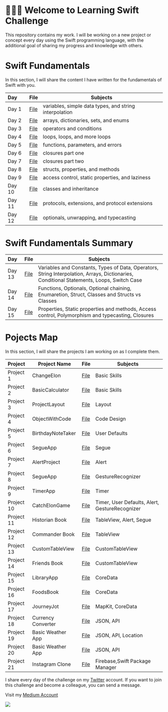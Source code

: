  <!--
# Current Challenge 1/100 - 29.09.2023
-->
# 👨🏻‍💻 Welcome to Learning Swift Challenge 

This repository contains my work. I will be working on a new project or concept every day using the Swift programming language, with the additional goal of sharing my progress and knowledge with others.


# Swift Fundamentals
In this section, I will share the content I have written for the fundamentals of Swift with you.
 
| Day   | File                               | Subjects                                              |
|:------|------------------------------------|-------------------------------------------------------|
| Day 1 | [File](https://tls.tc/VlfCm)       | variables, simple data types, and string interpolation| 
| Day 2 | [File](https://tls.tc/k7S9t)       | arrays, dictionaries, sets, and enums                 |
| Day 3 | [File](https://tls.tc/RbjNc)       | operators and conditions                              |
| Day 4 | [File](https://tls.tc/gCYhF)       | loops, loops, and more loops                          |
| Day 5 | [File](https://tls.tc/lm7Rz)       | functions, parameters, and errors                     |
| Day 6 | [File](https://tls.tc/a472B)       | closures part one                                     |
| Day 7 | [File](https://tls.tc/lIOgf)       | closures part two                                     |
| Day 8 | [File](https://tls.tc/NVeN2)       | structs, properties, and methods                      |
| Day 9 | [File](https://tls.tc/AEoid)       |  access control, static properties, and laziness      |
| Day 10| [File](https://tls.tc/9n5Y7)       |  classes and inheritance                              |
| Day 11| [File](https://tls.tc/y3eFb)       |  protocols, extensions, and protocol extensions       |
| Day 12| [File](https://tls.tc/U6ooT)       |  optionals, unwrapping, and typecasting               |


# Swift Fundamentals Summary 

| Day      | File                               | Subjects                                              |
|:---------|------------------------------------|----------------------------------------------------------------------------------------------------|
| Day 13   | [File](https://tls.tc/VTK68)       | Variables and Constants, Types of Data, Operators, String Interpolation, Arrays, Dictionaries, Conditional Statements, Loops, Switch Case|
| Day 14   | [File](https://tls.tc/aZIOo)       | Functions, Optionals, Optional chaining, Enumaretion, Struct, Classes and Structs vs Classes                      |
| Day 15   | [File](https://tls.tc/pviai)       | Properties, Static properties and methods, Access control, Polymorphism and typecasting, Closures                 |







# Pojects Map
In this section, I will share the projects I am working on as I complete them.

| Project   | Project Name       | File                                                                                                      | Subjects     |  
|:----------|--------------------|-----------------------------------------------------------------------------------------------------------|--------------|
| Project 1 | ChangeElon         | [File](https://github.com/ahmettunahanbekdas/100DaysOfSwift/tree/main/Project%202-%20ChangeElon)          | Basic Skills |
| Project 2 | BasicCalculator    | [File](https://github.com/ahmettunahanbekdas/100DaysOfSwift/tree/main/Project%201-%20Calculator)          | Basic Skills |
| Project 3 | ProjectLayout      | [File](https://github.com/ahmettunahanbekdas/100DaysOfSwift/tree/main/Project%203-%20ProjectLayout)       | Layout       |
| Project 4 | ObjectWithCode     | [File](https://github.com/ahmettunahanbekdas/100DaysOfSwift/tree/main/Project%204-%20ObjectWithCode)      | Code Design  |
| Project 5 | BirthdayNoteTaker  | [File](https://github.com/ahmettunahanbekdas/100DaysOfSwift/tree/main/Project%205-%20BirthdayNoteTaker)   | User Defaults|
| Project 6 | SegueApp           | [File](https://github.com/ahmettunahanbekdas/100DaysOfSwift/tree/main/Project%206-%20SegueApp)            | Segue        |
| Project 7 | AlertProject       | [File](https://github.com/ahmettunahanbekdas/100DaysOfSwift/tree/main/Project%207-%20AlertProject)        | Alert        |
| Project 8 | SegueApp           | [File](https://github.com/ahmettunahanbekdas/100DaysOfSwift/tree/main/Project%208-%20GestureRecognizerApp)| GestureRecognizer|
| Project 9 | TimerApp           | [File](https://github.com/ahmettunahanbekdas/100DaysOfSwift/tree/main/Project%209-%20Timer%20Project)     | Timer |
| Project 10 | CatchElonGame     | [File](https://github.com/ahmettunahanbekdas/100DaysOfSwift/tree/main/Project%2010-%20CatchElon)          | Timer, User Defaults, Alert, GestureRecognizer|
| Project 11 | Historian Book           | [File](https://github.com/ahmettunahanbekdas/100DaysOfSwift/tree/main/Project%2011-%20HistorianBook%20)| TableView, Alert, Segue|
| Project 12 | Commander Book    | [File](https://github.com/ahmettunahanbekdas/100DaysOfSwift/tree/main/Project%2012-%20CommanderBook)| TableView|
| Project 13 | CustomTableView         | [File](https://github.com/ahmettunahanbekdas/100DaysOfSwift/tree/main/Project%2013-%20CustomTableView)| CustomTableView |
| Project 14 | Friends Book           | [File](https://github.com/ahmettunahanbekdas/100DaysOfSwift/tree/main/Project%2014-%20FriendsBook)| CustomTableView |
| Project 15 | LibraryApp          | [File](https://github.com/ahmettunahanbekdas/100DaysOfSwift/tree/main/Project%2015-%20LibraryApp)| CoreData |
| Project 16 | FoodsBook        | [File](https://github.com/ahmettunahanbekdas/100DaysOfSwift/tree/main/Project%2016-%20FoodsBook)| CoreData |
| Project 17 | JourneyJot        | [File](https://github.com/ahmettunahanbekdas/LearningSwift/tree/main/Project%2017-%20JourneyJot)| MapKit, CoreData |
| Project 18 | Currency Converter  | [File](https://github.com/ahmettunahanbekdas/LearningSwift/tree/main/Project%2018-%20CurrencyConverter)| JSON, API 
| Project 19 | Basic Weather App  | [File](https://github.com/ahmettunahanbekdas/LearningSwift/tree/main/Project%2019-%20BasicWeatherApp)| JSON, API, Location|
| Project 20 | Basic Weather App  | [File](https://github.com/ahmettunahanbekdas/LearningSwift/tree/main/Project%2020-%20APIexample)| JSON, API|
| Project 21 | Instagram Clone  | [File](https://github.com/ahmettunahanbekdas/LearningSwift/tree/main/Project%2021-%20BasicInstagramClone)| Firebase,Swift Package Manager|





I share every day of the challenge on my [Twitter](https://twitter.com/tunahanbekdass) account. If you want to join this challenge and become a colleague, you can send a message.

Visit my [Medium Account](https://medium.com/@tunahanbekdas) 

<img src="https://c.tenor.com/sWEUdV5LQdkAAAAC/yes-apple.gif">
